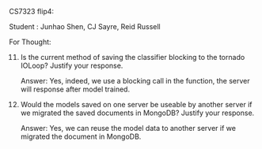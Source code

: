 CS7323 flip4:

Student : Junhao Shen, CJ Sayre, Reid Russell

For Thought:

11. Is the current method of saving the classifier blocking to the tornado IOLoop? Justify your response.

    Answer: Yes, indeed, we use a blocking call in the function, the server will response after model trained.

12. Would the models saved on one server be useable by another server if we migrated the saved documents in MongoDB? Justify your response.

    Answer: Yes, we can reuse the model data to another server if we migrated the document in MongoDB.